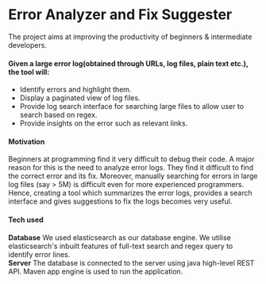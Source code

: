 # Error Analyzer and Fix Suggester
The project aims at improving the productivity of beginners & intermediate developers.

#### Given a large error log(obtained through URLs, log files, plain text etc.), the tool will:
- Identify errors and highlight them.
- Display a paginated view of log files.
- Provide log search interface for searching large files to allow user to search based on regex.
- Provide insights on the error such as relevant links.
#### Motivation
Beginners at programming find it very difficult to debug their code. A major reason for this is the need to analyze error logs. They find it difficult to find the correct error and its fix.
Moreover, manually searching for errors in large log files (say > 5M) is difficult even for more experienced programmers. Hence, creating a tool which summarizes the error logs, provides a search interface and gives suggestions to fix the logs becomes very useful.

#### Tech used
**Database**
We used elasticsearch as our database engine. We utilise elasticsearch's inbuilt features of full-text search and regex query to identify error lines.  
**Server**
The database is connected to the server using java high-level REST API. Maven app engine is used to run the application.
